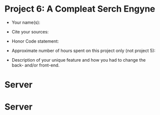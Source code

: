 # Project 6: A Compleat Serch Engyne

* Your name(s):

* Cite your sources:

* Honor Code statement:

* Approximate number of hours spent on this project only (not project 5):

* Description of your unique feature and how you had to change the back- and/or front-end.

# Server
# Server

